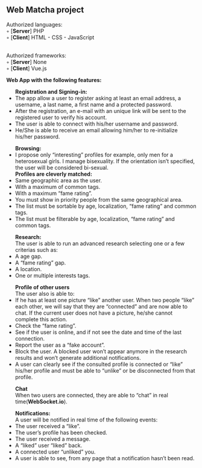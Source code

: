 <b><h2>Web Matcha project</h2></b>

Authorized languages:<br>
◦ [<b>Server</b>] PHP<br>
◦ [<b>Client</b>]  HTML - CSS - JavaScript<br><br>

Authorized frameworks:<br>
◦ [<b>Server</b>] None<br>
◦ [<b>Client</b>] Vue.js<br>


<b>Web App with the following features:</b><br>
<ul><b>Registration and Signing-in:</b><br>
<li>The app allow a user to register asking at least an email address, a username, a last
name, a first name and a protected password.</li>
<li>After the registration, an
e-mail with an unique link will be sent to the registered user to verify his account.</li>
<li>The user is able to connect with his/her username and password. </li>
<li>He/She is able to receive an email allowing him/her to re-initialize his/her password.</li>
</ul>

<ul><b>Browsing:</b><br>
<li>I propose only “interesting” profiles for example, only men for a heterosexual
girls. I manage bisexuality. If the orientation isn’t specified, the user will
be considered bi-sexual.</li>
<b>Profiles are cleverly matched:</b>
<li> Same geographic area as the user.</li>
<li> With a maximum of common tags.</li>
<li> With a maximum “fame rating”.</li>
<li> You must show in priority people from the same geographical area.</li>
<li> The list must be sortable by age, localization, “fame rating” and common tags.</li>
<li> The list must be filterable by age, localization, “fame rating” and common tags.</li>
</ul>

<ul><b>Research:</b><br>
The user is able to run an advanced research selecting one or a few criterias such
as:
<li> A age gap.</li>
<li> A “fame rating” gap.</li>
<li> A location.</li>
<li> One or multiple interests tags.</li>
</ul>

<ul><b>Profile of other users</b><br>
The user also is able to:
<li> If he has at least one picture “like” another user. When two people “like” each other,
we will say that they are “connected” and are now able to chat. If the current user
does not have a picture, he/she cannot complete this action.</li>
<li> Check the “fame rating”.</li>
<li> See if the user is online, and if not see the date and time of the last connection.</li>
<li> Report the user as a “fake account”.</li>
<li> Block the user. A blocked user won’t appear anymore in the research results and
won’t generate additional notifications.</li>
<li>A user can clearly see if the consulted profile is connected or “like” his/her profile and
must be able to “unlike” or be disconnected from that profile.</li>
  </ul>
<ul><b>Chat</b><br>
When two users are connected, they are able to “chat” in real time(<b>WebSocket.io</b>).
  </ul>
  
<ul><b>Notifications:</b><br>
A user will be notified in real time of the following events:
<li> The user received a “like”.</li>
<li> The user’s profile has been checked.</li>
<li> The user received a message.</li>
<li> A “liked” user “liked” back.</li>
<li> A connected user “unliked” you.</li>
<li>A user is able to see, from any page that a notification hasn’t been read.</li>
</ul>

